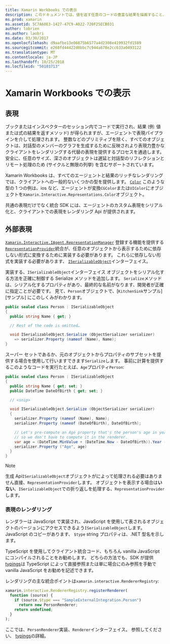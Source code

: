 ```yaml
---
title: Xamarin Workbooks での表示
description: このドキュメントでは、値を返す任意のコードの豊富な結果を描画すること、Xamarin Workbooks 表現パイプラインについて説明します。
ms.prod: xamarin
ms.assetid: 5C7A60E3-1427-47C9-A022-720F25ECB031
author: lobrien
ms.author: laobri
ms.date: 03/30/2017
ms.openlocfilehash: d9aafbe13e06875b6577a4d2308e419932fd1589
ms.sourcegitcommit: e268fd44422d0bbc7c944a678e2cc633a0493122
ms.translationtype: MT
ms.contentlocale: ja-JP
ms.lasthandoff: 10/25/2018
ms.locfileid: "50103713"
---
```

# <a name="representations-in-xamarin-workbooks"></a>Xamarin Workbooks での表示

## <a name="representations"></a>表現

ブックまたはインスペクターのセッション内でコードで実行され、結果 (例: 値または式の結果を返すメソッド) が得られますが、エージェントで表現パイプラインを介して処理されます。 整数などのプリミティブを除く、すべてのオブジェクトは、対話型のメンバーのグラフを生成するために反映されより表現力豊かなクライアントをレンダリングする代替の表現を提供するプロセスを通過します。 安全に、任意のサイズ、深さのオブジェクトは遅延と対話型のリフレクションとリモート処理のため (サイクルと無限の列挙) を含むサポートされています。

Xamarin Workbooks は、すべてのエージェントと結果のリッチなレンダリングでは、クライアントへの一般的ないくつかの型を提供します。 [`Color`][xir-color] このような型の 1 つの例は、ios など、エージェントが変換`CGColor`または`UIColor`にオブジェクトを`Xamarin.Interactive.Representations.Color`オブジェクト。

共通の表現だけでなく統合 SDK には、エージェントのカスタム表現をシリアル化と、クライアントでの表現をレンダリング Api が提供されます。

## <a name="external-representations"></a>外部表現

[`Xamarin.Interactive.IAgent.RepresentationManager`][repman] 登録する機能を提供する[`RepresentationProvider`][repp]統合が、任意のオブジェクトから表示するために依存しない形式に変換するために実装する必要があります。 これらに依存しない形式を実装する必要があります、 [`ISerializableObject`][serobj]インターフェイス。

実装する、`ISerializableObject`インターフェイス オブジェクトをシリアル化する方法を正確に制御する Serialize メソッドを追加します。 `Serialize`メソッドは、シリアル化するプロパティがあり、最終的な名前がなります、開発者が正確に指定ことが必要です。 見て、`Person`オブジェクトで、[`KitchenSink`サンプル] [サンプル] にこのしくみがわかります。

```csharp
public sealed class Person : ISerializableObject
{
  public string Name { get; }

  // Rest of the code is omitted…

  void ISerializableObject.Serialize (ObjectSerializer serializer)
    => serializer.Property (nameof (Name), Name);
}
```

スーパー セットであるか、元のオブジェクトからプロパティのサブセットを提供する場合を使用して行いますできます`Serialize`します。 事前に計算を提供するこのようなコードを実行たとえば、`Age`プロパティ`Person`:

```csharp
public sealed class Person : ISerializableObject
{
  public string Name { get; set; }
  public DateTime DateOfBirth { get; set; }

  // <snip>

  void ISerializableObject.Serialize (ObjectSerializer serializer)
  {
    serializer.Property (nameof (Name), Name);
    serializer.Property (nameof (DateOfBirth), DateOfBirth);

    // Let's pre-compute an Age property that's the person's age in years,
    // so we don't have to compute it in the renderer.
    var age = (DateTime.MinValue + (DateTime.Now - DateOfBirth)).Year - 1;
    serializer.Property ("Age", age)
  }
}
```

> [!NOTE]
> 生成 Api`ISerializableObject`オブジェクトがによって処理される必要はありません直接、`RepresentationProvider`します。 オブジェクトを表示する場合は**いない**、`ISerializableObject`での折り返しを処理する、`RepresentationProvider`します。

### <a name="rendering-a-representation"></a>表現のレンダリング

レンダラーは JavaScript で実装され、JavaScript を使用して表されるオブジェクトのバージョンにアクセスできるよう`ISerializableObject`します。 JavaScript のコピーがあります、 `$type` string プロパティは、.NET 型名を示します。

TypeScript を使用してクライアント統合コード、もちろん vanilla JavaScript にコンパイルされることをお勧めします。 どちらの方法でも、SDK が提供[typings][typings]は TypeScript によって直接参照または単に場合にのみ参照を手動で vanilla JavaScript をお勧めを記述できます。

レンダリングの主な統合ポイントは`xamarin.interactive.RendererRegistry`:

```js
xamarin.interactive.RendererRegistry.registerRenderer(
  function (source) {
    if (source.$type === "SampleExternalIntegration.Person")
      return new PersonRenderer;
    return undefined;
  }
);
```

ここでは、`PersonRenderer`実装、`Renderer`インターフェイス。 参照してください、 [typings][typings]の詳細。

[typings]: https://github.com/xamarin/Workbooks/blob/master/SDK/typings/xamarin-interactive.d.ts
[xir-color]: https://developer.xamarin.com/api/type/Xamarin.Interactive.Representations.Color/
[repman]: https://developer.xamarin.com/api/type/Xamarin.Interactive.Representations.IRepresentationManager/
[repp]: https://developer.xamarin.com/api/type/Xamarin.Interactive.Representations.RepresentationProvider/
[serobj]: https://developer.xamarin.com/api/type/Xamarin.Interactive.Serialization.ISerializableObject/
